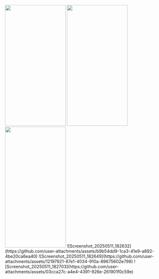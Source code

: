 <img src="https://github.com/user-attachments/assets/b9b54dd9-1ca3-41e9-a892-4be20ca6ea40" width="200" height="400">
<img src="https://github.com/user-attachments/assets/12197921-87e1-4034-910a-89675602e798" width="200" height="400">
<img src="https://github.com/user-attachments/assets/03cca27c-a4e4-4391-926e-261901f0c59e" width="200" height="400">
![Screenshot_20250511_182632](https://github.com/user-attachments/assets/b9b54dd9-1ca3-41e9-a892-4be20ca6ea40)
![Screenshot_20250511_182649](https://github.com/user-attachments/assets/12197921-87e1-4034-910a-89675602e798)
![Screenshot_20250511_182703](https://github.com/user-attachments/assets/03cca27c-a4e4-4391-926e-261901f0c59e)



